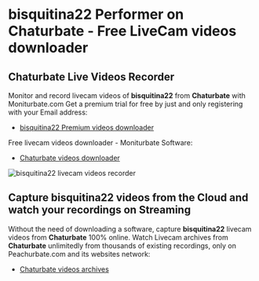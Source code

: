 # bisquitina22 Performer on Chaturbate - Free LiveCam videos downloader

## Chaturbate Live Videos Recorder

Monitor and record livecam videos of **bisquitina22** from **Chaturbate** with Moniturbate.com
Get a premium trial for free by just and only registering with your Email address:
* [bisquitina22 Premium videos downloader](https://moniturbate.com/request-demo-licence-key.html)

Free livecam videos downloader - Moniturbate Software:
* [Chaturbate videos downloader](https://moniturbate.com/moniturbate-download-software.html)

![bisquitina22 livecam videos recorder](https://peachurnet.com/templates/moniturbate-software.png)


## Capture bisquitina22 videos from the Cloud and watch your recordings on Streaming

Without the need of downloading a software, capture **bisquitina22** livecam videos from **Chaturbate** 100% online.
Watch Livecam archives from **Chaturbate** unlimitedly from thousands of existing recordings, only on Peachurbate.com and its websites network:
* [Chaturbate videos archives](https://peachurnet.com/)